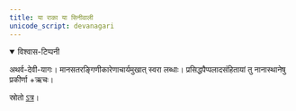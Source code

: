 ```yaml
---
title: या राका या सिनीवाली
unicode_script: devanagari
---
```

<details open><summary>विश्वास-टिप्पनी</summary>

अथर्व-देवी-यागः। मानसतरङ्गिणीकारेणाचार्यमुखात् स्वरा लब्धाः। प्रसिद्धपैप्पलादसंहितायां तु नानास्थानेषु प्रकीर्णा +ऋचः।

स्रोतो [ऽत्र](https://github.com/somasushma/tex-files/blob/master/AVdevIyAga/AV_devI_yAga.tex)।
</details>


<div class="js_include" url="/vedAH/atharva/paippalAdam/saMhitA/vishvAsa-prastutiH/20/011/10_yA_rAkA_yA.md"  newLevelForH1="5" includeTitle="false"> </div>  


<div class="js_include" url="/vedAH/atharva/paippalAdam/saMhitA/vishvAsa-prastutiH/11/001/06_sinIvAlIm_anumatiM_rAkAm.md"  newLevelForH1="5" includeTitle="false"> </div>  

<div class="js_include" url="/vedAH/atharva/paippalAdam/saMhitA/vishvAsa-prastutiH/20/036/02_senAsi_pRthivI_dhananjay.md"  newLevelForH1="5" includeTitle="false"> </div>  

<div class="js_include" url="/vedAH_Rk/shAkalam/saMhitA/vishvAsa-prastutiH/05/046/08_uta_gnA.md"  newLevelForH1="5" includeTitle="false"> </div>  

<div class="js_include" url="/vedAH/atharva/shaunakam/rUDha-saMhitA/vishvAsa-prastutiH/07/046_sinIvAlI/03_yA_vishpatnIndramasi.md"  newLevelForH1="5" includeTitle="false"> </div>  

